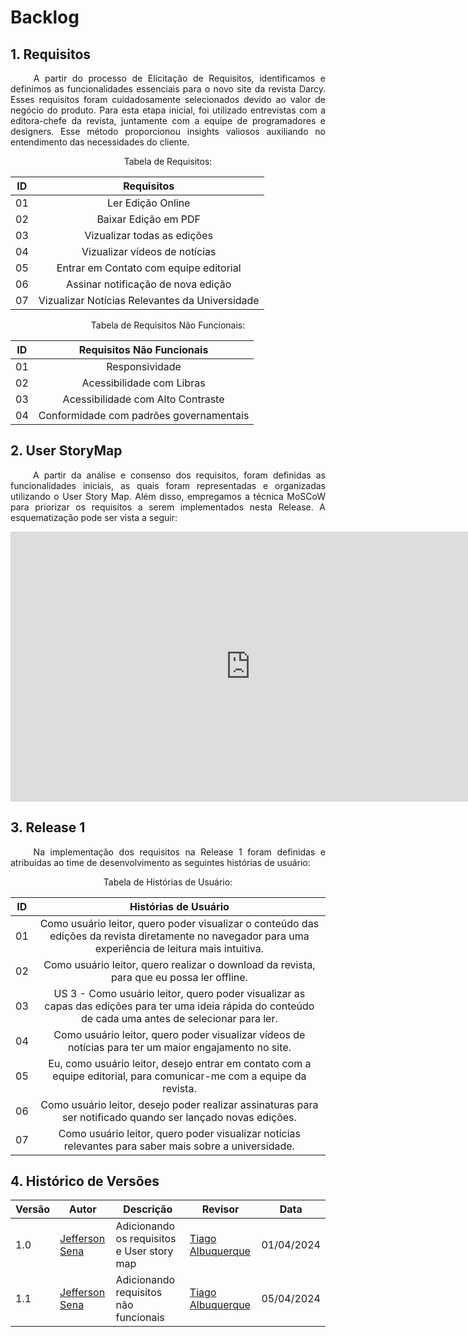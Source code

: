 # Backlog

## 1. Requisitos
<p align="justify">&emsp;&emsp; A partir do processo de Elicitação de Requisitos, identificamos e definimos as funcionalidades essenciais para o novo site da revista Darcy. Esses requisitos foram cuidadosamente selecionados devido ao valor de negócio do produto. Para esta etapa inicial, foi utilizado entrevistas com a editora-chefe da revista, juntamente com a equipe de programadores e designers. Esse método proporcionou insights valiosos auxiliando no entendimento das necessidades do cliente.  </p> 

<center>
Tabela de Requisitos: 

|    **ID**   |      **Requisitos**          |
| :-----: |    :-----------------: |
|    01   |    Ler Edição Online   |
|    02   |    Baixar Edição em PDF   |
|    03   |    Vizualizar todas as edições   |
|    04   |    Vizualizar vídeos de notícias   |
|    05   |    Entrar em Contato com equipe editorial   |
|    06   |    Assinar notificação de nova edição   |
|    07   |    Vizualizar Notícias Relevantes da Universidade  |

Tabela de Requisitos Não Funcionais: 

|    **ID**   |      **Requisitos Não Funcionais**          |
| :-----: |    :-----------------: |
|    01   |    Responsividade   |
|    02   |    Acessibilidade com Libras   |
|    03   |    Acessibilidade com Alto Contraste   |
|    04   |    Conformidade com padrões governamentais   |

</center>

## 2. User StoryMap
 
<p align="justify">&emsp;&emsp; A partir da análise e consenso dos requisitos, foram definidas as funcionalidades iniciais, as quais foram representadas e organizadas utilizando o User Story Map. Além disso, empregamos a técnica MoSCoW para priorizar os requisitos a serem implementados nesta Release. A esquematização pode ser vista a seguir: </p>

<center>
<iframe width="768" height="432" src="https://miro.com/app/board/uXjVNjxR28g=/?share_link_id=289147848037" frameborder="0" scrolling="no" allow="fullscreen; clipboard-read; clipboard-write" allowfullscreen></iframe>
</center>

## 3. Release 1
<p align="justify">&emsp;&emsp; Na implementação dos requisitos na Release 1 foram definidas e atribuídas ao time de desenvolvimento as seguintes histórias de usuário: </p>

<center>
Tabela de Histórias de Usuário: 

|    **ID**  |      **Histórias de Usuário**          |
| :-----: |    :-----------------: |
|    01   |    Como usuário leitor, quero poder visualizar o conteúdo das edições da revista diretamente no navegador para uma  experiência de leitura mais intuitiva.   |
|    02   |    Como usuário leitor, quero realizar o download da revista, para que eu possa ler offline.   |
|    03   |    US 3 - Como usuário leitor, quero poder visualizar as capas das edições para ter uma ideia rápida do conteúdo de cada uma antes de selecionar para ler.   |
|    04   |    Como usuário leitor, quero poder visualizar vídeos de notícias para ter um maior engajamento no site.   |
|    05   |    Eu, como usuário leitor, desejo entrar em contato com a equipe editorial, para comunicar-me com a equipe da revista.   |
|    06   |    Como usuário leitor, desejo poder realizar assinaturas para ser notificado quando ser lançado novas edições.   |
|    07   |    Como usuário leitor, quero poder visualizar notícias relevantes para saber mais sobre a universidade.   |

</center>


## 4. Histórico de Versões
| Versão | Autor | Descrição | Revisor | Data |
| -------| ----- | --------- | ---- | ----- |
| 1.0    | [Jefferson Sena](https://github.com/JeffersonSenaa) | Adicionando os requisitos e User story map | [Tiago Albuquerque](https://github.com/Tiago1604)| 01/04/2024 |
| 1.1    | [Jefferson Sena](https://github.com/JeffersonSenaa) | Adicionando requisitos não funcionais | [Tiago Albuquerque](https://github.com/Tiago1604)| 05/04/2024 |